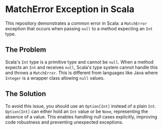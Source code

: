 # MatchError Exception in Scala
This repository demonstrates a common error in Scala: a `MatchError` exception that occurs when passing `null` to a method expecting an `Int` type.

## The Problem
Scala's `Int` type is a primitive type and cannot be `null`.  When a method expects an `Int` and receives `null`, Scala's type system cannot handle this and throws a `MatchError`.  This is different from languages like Java where `Integer` is a wrapper class allowing `null` values.

## The Solution
To avoid this issue, you should use an `Option[Int]` instead of a plain `Int`. `Option[Int]` can either hold an `Int` value or be `None`, representing the absence of a value. This enables handling null cases explicitly, improving code robustness and preventing unexpected exceptions.
